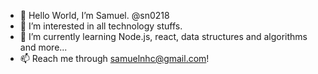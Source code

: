 - 👋 Hello World, I’m Samuel. @sn0218
- 👀 I’m interested in all technology stuffs.
- 🌱 I’m currently learning Node.js, react, data structures and algorithms and more...
- 📫 Reach me through samuelnhc@gmail.com!

<!---
sn0218/sn0218 is a ✨ special ✨ repository because its `README.md` (this file) appears on your GitHub profile.
You can click the Preview link to take a look at your changes.
--->
